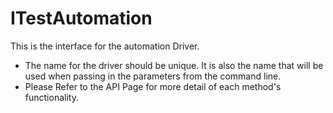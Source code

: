 # ITestAutomation
This is the interface for the automation Driver.
* The name for the driver should be unique. It is also the name that will be used when passing in the parameters from the command line. 
* Please Refer to the API Page for more detail of each method's functionality.